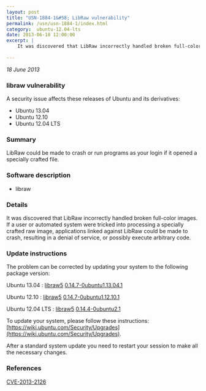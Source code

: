 ```yaml
---
layout: post
title: "USN-1884-1&#58; LibRaw vulnerability"
permalink: /usn/usn-1884-1/index.html
category:  ubuntu-12.04-lts
date: 2013-06-18 12:00:00
excerpt: |
    It was discovered that LibRaw incorrectly handled broken full-color images. If a user or automated system were tricked into processing a specially crafted raw image, applications linked against LibRaw could be made to crash, resulting in a denial of service, or possibly execute arbitrary code. 
    
--- 
```

 
 

*18 June 2013*

### libraw vulnerability

A security issue affects these releases of Ubuntu and its derivatives:

* Ubuntu 13.04
* Ubuntu 12.10
* Ubuntu 12.04 LTS

### Summary

LibRaw could be made to crash or run programs as your login if it opened a specially crafted file.

### Software description

* libraw 

### Details

It was discovered that LibRaw incorrectly handled broken full-color images. If a user or automated system were tricked into processing a specially crafted raw image, applications linked against LibRaw could be made to crash, resulting in a denial of service, or possibly execute arbitrary code. 

### Update instructions

The problem can be corrected by updating your system to the following package version:

Ubuntu 13.04
 : [libraw5](https://launchpad.net/ubuntu/+source/libraw) <span> [0.14.7-0ubuntu1.13.04.1](https://launchpad.net/ubuntu/+source/libraw/0.14.7-0ubuntu1.13.04.1) </span> 

Ubuntu 12.10
 : [libraw5](https://launchpad.net/ubuntu/+source/libraw) <span> [0.14.7-0ubuntu1.12.10.1](https://launchpad.net/ubuntu/+source/libraw/0.14.7-0ubuntu1.12.10.1) </span> 

Ubuntu 12.04 LTS
 : [libraw5](https://launchpad.net/ubuntu/+source/libraw) <span> [0.14.4-0ubuntu2.1](https://launchpad.net/ubuntu/+source/libraw/0.14.4-0ubuntu2.1) </span> 

To update your system, please follow these instructions: [https://wiki.ubuntu.com/Security/Upgrades](https://wiki.ubuntu.com/Security/Upgrades).

After a standard system update you need to restart your session to make all the necessary changes. 

### References

 
 [CVE-2013-2126](http://people.ubuntu.com/~ubuntu-security/cve/CVE-2013-2126)
 

